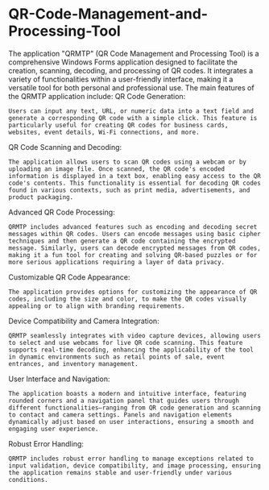 # QR-Code-Management-and-Processing-Tool


The application "QRMTP" (QR Code Management and Processing Tool) is a comprehensive Windows Forms application designed to facilitate the creation, scanning, decoding, and processing of QR codes. It integrates a variety of functionalities within a user-friendly interface, making it a versatile tool for both personal and professional use. The main features of the QRMTP application include:
QR Code Generation:

    Users can input any text, URL, or numeric data into a text field and generate a corresponding QR code with a simple click. This feature is particularly useful for creating QR codes for business cards, websites, event details, Wi-Fi connections, and more.

QR Code Scanning and Decoding:

    The application allows users to scan QR codes using a webcam or by uploading an image file. Once scanned, the QR code's encoded information is displayed in a text box, enabling easy access to the QR code's contents. This functionality is essential for decoding QR codes found in various contexts, such as print media, advertisements, and product packaging.

Advanced QR Code Processing:

    QRMTP includes advanced features such as encoding and decoding secret messages within QR codes. Users can encode messages using basic cipher techniques and then generate a QR code containing the encrypted message. Similarly, users can decode encrypted messages from QR codes, making it a fun tool for creating and solving QR-based puzzles or for more serious applications requiring a layer of data privacy.

Customizable QR Code Appearance:

    The application provides options for customizing the appearance of QR codes, including the size and color, to make the QR codes visually appealing or to align with branding requirements.

Device Compatibility and Camera Integration:

    QRMTP seamlessly integrates with video capture devices, allowing users to select and use webcams for live QR code scanning. This feature supports real-time decoding, enhancing the applicability of the tool in dynamic environments such as retail points of sale, event entrances, and inventory management.

User Interface and Navigation:

    The application boasts a modern and intuitive interface, featuring rounded corners and a navigation panel that guides users through different functionalities—ranging from QR code generation and scanning to contact and camera settings. Panels and navigation elements dynamically adjust based on user interactions, ensuring a smooth and engaging user experience.

Robust Error Handling:

    QRMTP includes robust error handling to manage exceptions related to input validation, device compatibility, and image processing, ensuring the application remains stable and user-friendly under various conditions.
